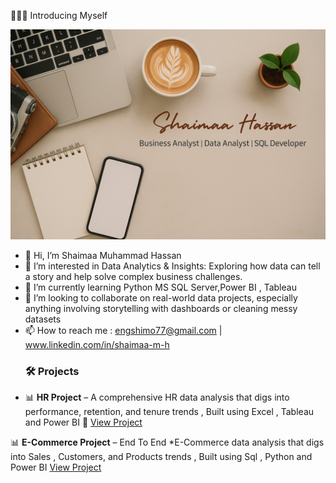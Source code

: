🙋🏻‍♀️ Introducing Myself

![Shaimaa Hassan Banner](https://github.com/shimo77/shimo77/blob/main/Github.png)

- 👋 Hi, I’m Shaimaa Muhammad Hassan
- 👀 I’m interested in Data Analytics & Insights: Exploring how data can tell a story and help solve complex business challenges.
- 🌱 I’m currently learning Python MS SQL Server,Power BI , Tableau
- 💞️ I’m looking to collaborate on real-world data projects, especially anything involving storytelling with dashboards or cleaning messy datasets
- 📫 How to reach me : engshimo77@gmail.com | www.linkedin.com/in/shaimaa-m-h
   ### 🛠️ Projects
- 📊 **HR Project** – A comprehensive HR data analysis that digs into performance, retention, and tenure trends , Built using Excel , Tableau and Power BI
  🔗 [View Project](https://github.com/shimo77/Hr-Project)

  
📊 **E-Commerce Project** – End To End *E-Commerce data analysis that digs into Sales , Customers, and Products  trends , Built using Sql , Python and Power BI
  [View Project](https://github.com/shimo77/E-Commerce-Analytics-Project)


  



<!---
shimo77/shimo77 is a ✨ special ✨ repository because its `README.md` (this file) appears on your GitHub profile.
You can click the Preview link to take a look at your changes.
--->
